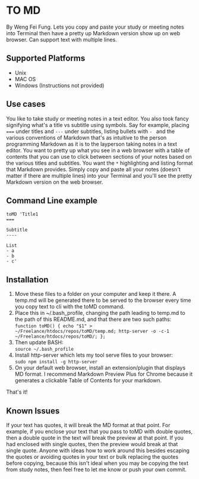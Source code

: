 TO MD
===
By Weng Fei Fung. Lets you copy and paste your study or meeting notes into Terminal then have a pretty up Markdown version show up on web browser. Can support text with multiple lines.

Supported Platforms
---
- Unix
- MAC OS
- Windows (Instructions not provided)

Use cases
---
You like to take study or meeting notes in a text editor. You also took fancy signifying what's a title vs subtitle using symbols. Say for example, placing `===` under titles and `---` under subtitles, listing bullets with `- ` and the various conventions of Markdown that's as intuitive to the person programming Markdown as it is to the layperson taking notes in a text editor. You want to pretty up what you see in a web browser with a table of contents that you can use to click between sections of your notes based on the various titles and subtitles. You want the `*` highlighting and listing format that Markdown provides. Simply copy and paste all your notes (doesn't matter if there are multiple lines) into your Terminal and you'll see the pretty Markdown version on the web browser.

Command Line example
---
```
toMD 'Title1
===

Subtitle
----

List
- a
- b
- c'
```

Installation
---
1. Move these files to a folder on your computer and keep it there. A temp.md will be generated there to be served to the browser every time you copy text to cli with the toMD command.
2. Place this in ~/.bash_profile, changing the path leading to temp.md to the path of this README.md, and that there are two such paths:  
`
function toMD() { echo "$1" > ~/Freelance/htdocs/repos/toMD/temp.md; http-server -o -c-1 ~/Freelance/htdocs/repos/toMD/; };
`
3. Then update BASH:  
`
source ~/.bash_profile
`
4. Install http-server which lets my tool serve files to your browser:  
`
sudo npm install -g http-server
`
5. On your default web browser, install an extension/plugin that displays MD format. I recommend Markdown Preview Plus for Chrome because it generates a clickable Table of Contents for your markdown.

That's it!

Known Issues
---
If your text has quotes, it will break the MD format at that point. For example, if you enclose your text that you pass to toMD with double quotes, then a double quote in the text will break the preview at that point. If you had enclosed with single quotes, then the preview would break at that single quote. Anyone with ideas how to work around this besides escaping the quotes or avoiding quotes in your text or bulk replacing the quotes before copying, because this isn't ideal when you may be copying the text from study notes, then feel free to let me know or push your own commit.